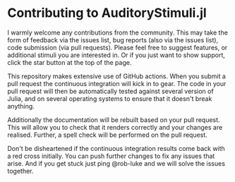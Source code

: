 # Contributing to AuditoryStimuli.jl

I warmly welcome any contributions from the community.
This may take the form of feedback via the issues list, bug reports (also via the issues list), 
code submission (via pull requests). 
Please feel free to suggest features, or additional stimuli you are interested in. 
Or if you just want to show support, click the star button at the top of the page.

This repository makes extensive use of GitHub actions.
When you submit a pull request the continuous integration will kick in to gear.
The code in your pull request will then be automatically tested against several version of Julia,
and on several operating systems to ensure that it doesn't break anything.

Additionally the documentation will be rebuilt based on your pull request.
This will allow you to check that it renders correctly and your changes are realised.
Further, a spell check will be performed on the pull request.

Don't be disheartened if the continuous integration results come back with a red cross initially.
You can push further changes to fix any issues that arise.
And if you get stuck just ping @rob-luke and we will solve the issues together.
